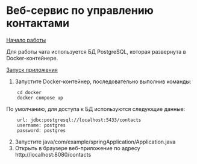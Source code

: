 # Веб-сервис по управлению контактами

<u>Начало работы</u>

Для работы чата используется БД PostgreSQL, которая развернута в Docker-контейнере.</br>

<u>Запуск приложения</u>

1. Запустите Docker-контейнер, последовательно выполнив команды:
```
    cd docker
    docker compose up
```
По умолчанию, для доступа к БД используются следующие данные:
```
    url: jdbc:postgresql://localhost:5433/contacts
    username: postgres
    password: postgres
```
2. Запустите java/com/example/springApplication/Application.java
3. Открыть в браузере веб-приложение по адресу http://localhost:8080/contacts

